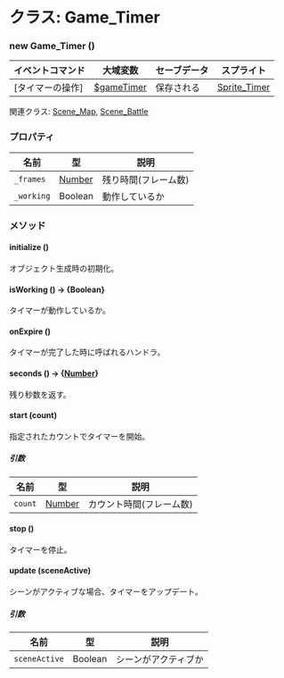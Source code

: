 # クラス: Game_Timer

### new Game_Timer ()

| イベントコマンド | 大域変数 | セーブデータ | スプライト |
| --- | --- | --- | --- |
| [タイマーの操作] | [$gameTimer](global.md#gametimer-game_timer) | 保存される | [Sprite_Timer](Sprite_Timer.md) |

関連クラス: [Scene_Map](Scene_Map.md), [Scene_Battle](Scene_Battle.md)


### プロパティ

| 名前 | 型 | 説明 |
| --- | --- | --- |
| `_frames` | [Number](Number.md) | 残り時間(フレーム数) |
| `_working` | Boolean | 動作しているか |


### メソッド

#### initialize ()
 オブジェクト生成時の初期化。

#### isWorking () → {Boolean}
タイマーが動作しているか。

#### onExpire ()
タイマーが完了した時に呼ばれるハンドラ。


#### seconds () → {[Number](Number.md)}
残り秒数を返す。

#### start (count)
指定されたカウントでタイマーを開始。

##### 引数

| 名前 | 型 | 説明 |
| --- | --- | --- |
| `count` | [Number](Number.md) | カウント時間(フレーム数) |


#### stop ()
タイマーを停止。

#### update (sceneActive)
シーンがアクティブな場合、タイマーをアップデート。

##### 引数

| 名前 | 型 | 説明 |
| --- | --- | --- |
| `sceneActive` | Boolean | シーンがアクティブか |
